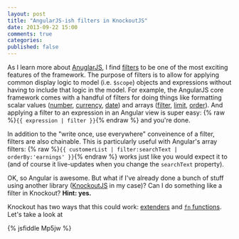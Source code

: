 ```yaml
---
layout: post
title: "AngularJS-ish filters in KnockoutJS"
date: 2013-09-22 15:00
comments: true
categories: 
published: false
---
```


As I learn more about [AnuglarJS](http://angularjs.org), I find [filters](http://docs.angularjs.org/guide/dev_guide.templates.filters) to be one of the most exciting features of the framework. The purpose of filters is to allow for applying common display logic to model (i.e. `$scope`) objects and expressions without having to include that logic in the model. For example, the AngularJS core framework comes with a handful of filters for doing things like formatting scalar values ([number](http://docs.angularjs.org/api/ng.filter:number), [currency](http://docs.angularjs.org/api/ng.filter:currency), [date](http://docs.angularjs.org/api/ng.filter:date)) and arrays ([filter](http://docs.angularjs.org/api/ng.filter:filter), [limit](http://docs.angularjs.org/api/ng.filter:limitTo), [order](http://docs.angularjs.org/api/ng.filter:orderBy)). And applying a filter to an expression in an Angular view is super easy: {% raw %}`{{ expression | filter }}`{% endraw %} and you're done.

In addition to the "write once, use everywhere" conveinence of a filter, filters are also chainable. This is particularly useful with Angular's array filters: {% raw %}`{{ customerList | filter:searchText | orderBy:'earnings' }}`{% endraw %} works just like you would expect it to (and of course it live-updates when you change the `searchText` property).

OK, so Angular is awesome. But what if I've already done a bunch of stuff using another library ([KnockoutJS](http://knockoutjs.com) in my case)? Can I do something like a filter in Knockout? **Hint: yes.**

Knockout has two ways that this could work: [extenders](http://knockoutjs.com/documentation/extenders.html) and [`fn` functions](http://knockoutjs.com/documentation/fn.html). Let's take a look at 

{% jsfiddle Mp5jw %}
